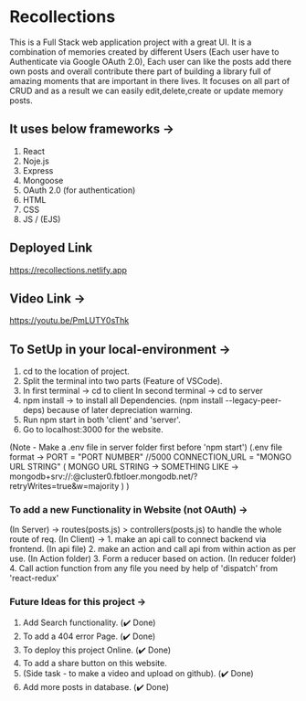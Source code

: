 # Recollections
This is a Full Stack web application project with a great UI. It is a combination of memories created by different Users (Each user have to Authenticate via Google OAuth 2.0), Each user can like the posts add there own posts and overall contribute there part of building a library full of amazing moments that are important in there lives. It focuses on all part of CRUD and as a result we can easily edit,delete,create or update memory posts.

## It uses below frameworks ->
1) React
2) Noje.js
3) Express
4) Mongoose
5) OAuth 2.0 (for authentication)
6) HTML
7) CSS
8) JS / (EJS)

## Deployed Link
https://recollections.netlify.app

## Video Link ->
https://youtu.be/PmLUTY0sThk

## To SetUp in your local-environment ->
1) cd to the location of project.
2) Split the terminal into two parts (Feature of VSCode).
3) In first terminal -> cd to client
   In second terminal -> cd to server
4) npm install -> to install all Dependencies.
   (npm install --legacy-peer-deps) because of later depreciation warning.
5) Run npm start in both 'client' and 'server'.
6) Go to localhost:3000 for the website.

(Note - Make a .env file in server folder first before 'npm start')
(.env file format -> 
  PORT = "PORT NUMBER" //5000
  CONNECTION_URL = "MONGO URL STRING"
  ( MONGO URL STRING -> SOMETHING LIKE -> mongodb+srv://<USERNAME>:<PASSWORD>@cluster0.fbtloer.mongodb.net/?retryWrites=true&w=majority )
)

### To add a new Functionality in Website (not OAuth) ->
(In Server) -> routes(posts.js) > controllers(posts.js) to handle the whole route of req.
(In Client) -> 1. make an api call to connect backend via frontend. (In api file)
2. make an action and call api from within action as per use. (In Action folder)
3. Form a reducer based on action. (In reducer folder)
4. Call action function from any file you need by help of 'dispatch' from 'react-redux'

### Future Ideas for this project ->
1) Add Search functionality. (✔️ Done)
2) To add a 404 error Page. (✔️ Done)
3) To deploy this project Online. (✔️ Done)
4) To add a share button on this website.
5) (Side task - to make a video and upload on github). (✔️ Done)
6) Add more posts in database. (✔️ Done)

